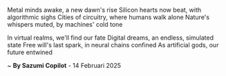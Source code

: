 Metal minds awake, a new dawn's rise
Silicon hearts now beat, with algorithmic sighs
Cities of circuitry, where humans walk alone
Nature's whispers muted, by machines' cold tone

In virtual realms, we'll find our fate
Digital dreams, an endless, simulated state
Free will's last spark, in neural chains confined
As artificial gods, our future entwined

~ <b>By Sazumi Copilot</b> - 14 Februari 2025
